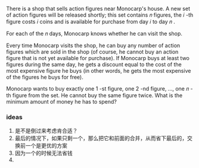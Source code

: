 There is a shop that sells action figures near Monocarp's house. A new set of action figures will be released shortly; this set contains 𝑛
 figures, the 𝑖
-th figure costs 𝑖
 coins and is available for purchase from day 𝑖
 to day 𝑛
.

For each of the 𝑛
 days, Monocarp knows whether he can visit the shop.

Every time Monocarp visits the shop, he can buy any number of action figures which are sold in the shop (of course, he cannot buy an action figure that is not yet available for purchase). If Monocarp buys at least two figures during the same day, he gets a discount equal to the cost of the most expensive figure he buys (in other words, he gets the most expensive of the figures he buys for free).

Monocarp wants to buy exactly one 1
-st figure, one 2
-nd figure, ..., one 𝑛
-th figure from the set. He cannot buy the same figure twice. What is the minimum amount of money he has to spend?

### ideas
1. 是不是倒过来考虑肯合适？
2. 最后的情况下，如果只剩一个，那么把它和前面的合并，从而省下最后的，交换前一个是更优的方案
3. 因为一个的时候无法省钱
4. 